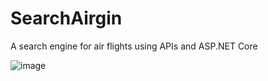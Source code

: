 # SearchAirgin
A search engine for air flights using APIs and ASP.NET Core

 ![image](https://github.com/Joknaa/SearchAirgine/blob/main/Image/Index.png)
